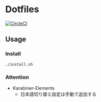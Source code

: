 # Dotfiles

[![CircleCI](https://circleci.com/gh/biohuns/dotfiles.svg?style=svg)](https://circleci.com/gh/biohuns/dotfiles)

## Usage

### Install

```console
./install.sh
```

### Attention

- Karabiner-Elements
  - 日本語切り替え設定は手動で追加する
